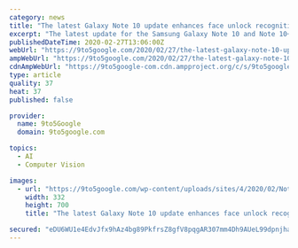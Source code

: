 ```yaml
---
category: news
title: "The latest Galaxy Note 10 update enhances face unlock recognition, improves gestures"
excerpt: "The latest update for the Samsung Galaxy Note 10 and Note 10+ improves face recognition for unlocks on the former flagship alongside some other notable improvements. After translating the Note 10 changelog, the 260MB update only lists the face unlock recognition improvements and full-screen gesture enhancements as the core changes. There are ..."
publishedDateTime: 2020-02-27T13:06:00Z
webUrl: "https://9to5google.com/2020/02/27/the-latest-galaxy-note-10-update-enhances-face-unlock-recognition-improves-gestures/"
ampWebUrl: "https://9to5google.com/2020/02/27/the-latest-galaxy-note-10-update-enhances-face-unlock-recognition-improves-gestures/amp/"
cdnAmpWebUrl: "https://9to5google-com.cdn.ampproject.org/c/s/9to5google.com/2020/02/27/the-latest-galaxy-note-10-update-enhances-face-unlock-recognition-improves-gestures/amp/"
type: article
quality: 37
heat: 37
published: false

provider:
  name: 9to5Google
  domain: 9to5google.com

topics:
  - AI
  - Computer Vision

images:
  - url: "https://9to5google.com/wp-content/uploads/sites/4/2020/02/Note-10-face-unlock.jpg?quality=82&strip=all&w=332"
    width: 332
    height: 700
    title: "The latest Galaxy Note 10 update enhances face unlock recognition, improves gestures"

secured: "eDU6WU1e4EdvJfx9hAz4bg89PkfrsZ8gfV8pqgAR307mm4Dh9AUeL99dpnjhamgP8/GeQQwm73AGoiQGULakwZCe7+mU26IXftvfK5WaZyhqo9JHMXsMyUlJh4vCZGbAV8M6DdRcCcoGBar+INSbuCybJ3WW4MktKGajV47lWMRIN5CQW/NmcBDsCJC6VMqqD0U7K/4uW7UuWkRqv9JSNIIikp1+Br/Lcm9xc8m1vWZe5yeuoY4nIiPEyGgNVs6u+SicHoiWrAV8p1gqth27DVL9krahsmFbx622ciSYQcDk2q6FN5Bg7sQTsvlu6uX0;IUMBoTEMX0IMbOngJgJHGw=="
---
```


